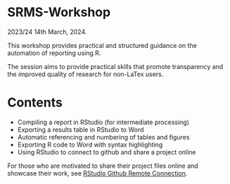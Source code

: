# SRMS-Workshop

2023/24 14th March, 2024.

This workshop provides practical and structured guidance on the automation of reporting using R.

The session aims to provide practical skills that promote transparency and the improved quality of research for non-LaTex users. 

# Contents
-	Compiling a report in RStudio (for intermediate processing)
-	Exporting a results table in RStudio to Word
-	Automatic referencing and numbering of tables and figures
-	Exporting R code to Word with syntax highlighting
- Using RStudio to connect to github and share a project online

For those who are motivated to share their project files online and showcase their work, see [RStudio Github Remote Connection](RStudio-Github-Remote-Connection/SettingUp_Github_RStudio.md). 